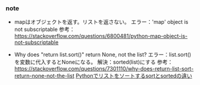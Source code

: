 ### note

- mapはオブジェクトを返す。リストを返さない。
エラー：'map' object is not subscriptable
参考：https://stackoverflow.com/questions/6800481/python-map-object-is-not-subscriptable

- Why does "return list.sort()" return None, not the list?
エラー：list.sort()を変数に代入するとNoneになる。
解決：sorted(list)にする
参考：
https://stackoverflow.com/questions/7301110/why-does-return-list-sort-return-none-not-the-list
[Pythonでリストをソートするsortとsortedの違い](https://note.nkmk.me/python-list-sort-sorted/#:~:text=Python%E3%81%A7%E3%83%AA%E3%82%B9%E3%83%88%E3%82%92%E6%98%87%E9%A0%86,%E3%81%AF%20sorted()%20%E3%82%92%E4%BD%BF%E3%81%86%E3%80%82)



